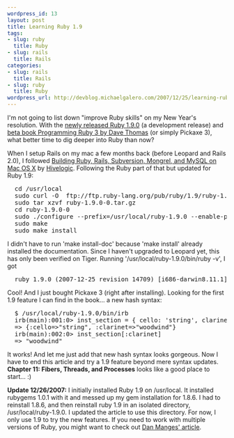 ```yaml
--- 
wordpress_id: 13
layout: post
title: Learning Ruby 1.9
tags: 
- slug: ruby
  title: Ruby
- slug: rails
  title: Rails
categories: 
- slug: rails
  title: Rails
- slug: ruby
  title: Ruby
wordpress_url: http://devblog.michaelgalero.com/2007/12/25/learning-ruby-19/
---
```


I'm not going to list down "improve Ruby skills" on my New Year's resolution. With the [newly released Ruby 1.9.0](http://www.ruby-lang.org/en/news/2007/12/25/ruby-1-9-0-released/) (a development release) and [beta book Programming Ruby 3 by Dave Thomas](http://pragprog.com/titles/ruby3) (or simply Pickaxe 3), what better time to dig deeper into Ruby than now?

When I setup Rails on my mac a few months back (before Leopard and Rails 2.0), I followed [Building Ruby, Rails, Subversion, Mongrel, and MySQL on Mac OS X](http://hivelogic.com/articles/ruby-rails-mongrel-mysql-osx/) by [Hivelogic](hivelogic.com). Following the Ruby part of that but updated for Ruby 1.9:

<pre>
  cd /usr/local
  sudo curl -O  ftp://ftp.ruby-lang.org/pub/ruby/1.9/ruby-1.9.0-0.tar.gz
  sudo tar xzvf ruby-1.9.0-0.tar.gz
  cd ruby-1.9.0-0
  sudo ./configure --prefix=/usr/local/ruby-1.9.0 --enable-pthread --with-readline-dir=/usr/local
  sudo make
  sudo make install
</pre>

I didn't have to run 'make install-doc' because 'make install' already installed the documentation. Since I haven't upgraded to Leopard yet, this has only been verified on Tiger. Running '/usr/local/ruby-1.9.0/bin/ruby -v', I got

<pre>
  ruby 1.9.0 (2007-12-25 revision 14709) [i686-darwin8.11.1]
</pre>

Cool! And I just bought Pickaxe 3 (right after installing). Looking for the first 1.9 feature I can find in the book... a new hash syntax:

<pre>
  $ /usr/local/ruby-1.9.0/bin/irb
  irb(main):001:0&gt; inst_section = { cello: 'string', clarinet: 'woodwind' }
  =&gt; {:cello=&gt;"string", :clarinet=&gt;"woodwind"}
  irb(main):002:0&gt; inst_section[:clarinet]
  =&gt; "woodwind"
</pre>

It works! And let me just add that new hash syntax looks gorgeous. Now I have to end this article and try a 1.9 feature beyond mere syntax updates. **Chapter 11: Fibers, Threads, and Processes** looks like a good place to start... :)

**Update 12/26/2007:** I initially installed Ruby 1.9 on /usr/local. It installed rubygems 1.0.1 with it and messed up my gem installation for 1.8.6. I had to reinstall 1.8.6, and then reinstall ruby 1.9 in an isolated directory, /usr/local/ruby-1.9.0. I updated the article to use this directory. For now, I only use 1.9 to try the new features. If you need to work with multiple versions of Ruby, you might want to check out [Dan Manges' article](http://www.dcmanges.com/blog/install-multiple-versions-of-ruby-on-osx-leopard).
